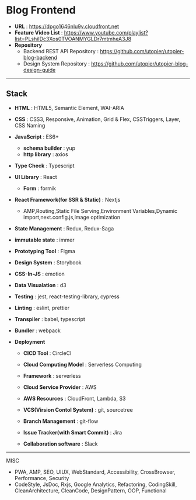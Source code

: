 # Blog Frontend
- **URL** : https://dpgo1646nlu9v.cloudfront.net
- **Feature Video List** : https://www.youtube.com/playlist?list=PLshiIDc3Xos0TVOANMYGLDr7mtmheA3J8
- **Repository**
    - Backend REST API Repository : https://github.com/utopier/utopier-blog-backend
    - Design System Repository : https://github.com/utopier/utopier-blog-design-guide
---
## Stack
   - **HTML** : HTML5, Semantic Element, WAI-ARIA
   - **CSS** : CSS3, Responsive, Animation, Grid & Flex, CSSTriggers, Layer, CSS Naming
   - **JavaScript** : ES6+
     - **schema builder** : yup
     - **http library** : axios
   - **Type Check** : Typescript
   - **UI Library** : React
     - **Form** : formik
   - **React Framework(for SSR & Static)** : Nextjs
     - AMP,Routing,Static File Serving,Environment Variables,Dynamic import,next.config.js,image optimization
   - **State Management** : Redux, Redux-Saga
   - **immutable state** : immer
   - **Prototyping Tool** : Figma
   - **Design System** : Storybook
   - **CSS-In-JS** : emotion
   - **Data Visualation** : d3
   - **Testing** : jest, react-testing-library, cypress
   - **Linting** : eslint, prettier
   - **Transpiler** : babel, typescript
   - **Bundler** : webpack

- **Deployment**

  - **CICD Tool** : CircleCI
  - **Cloud Computing Model** : Serverless Computing
  - **Framework** : serverless
  - **Cloud Service Provider** : AWS
  - **AWS Resources** : CloudFront, Lambda, S3

   - **VCS(Virsion Contol System)** : git, sourcetree
   - **Branch Management** : git-flow
   - **Issue Tracker(with Smart Commit)** : Jira
   - **Collaboration software** : Slack

--- 
MISC
- PWA, AMP, SEO, UIUX, WebStandard, Accessibility, CrossBrowser, Performance, Security
- CodeStyle, JsDoc, Rxjs, Google Analytics, Refactoring, CodingSkill, CleanArchitecture, CleanCode, DesignPattern, OOP, Functional
